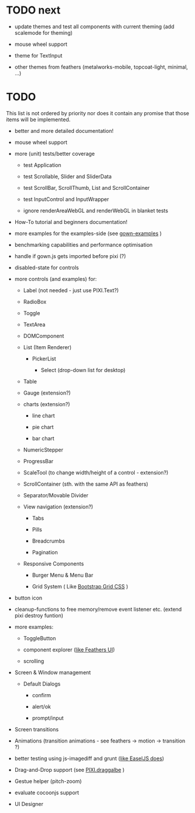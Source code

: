 TODO next
=========
 - update themes and test all components with current theming (add scalemode for theming)

 - mouse wheel support

 - theme for TextInput
 
 - other themes from feathers (metalworks-mobile, topcoat-light, minimal, ...)

TODO
======
This list is not ordered by priority nor does it contain any promise that those items will be implemented.

 - better and more detailed documentation!

 - mouse wheel support

 - more (unit) tests/better coverage

   - test Application

   - test Scrollable, Slider and SliderData

   - test ScrollBar, ScrollThumb, List and ScrollContainer

   - test InputControl and InputWrapper

   - ignore renderAreaWebGL and renderWebGL in blanket tests

 - How-To tutorial and beginners documentation!

 - more examples for the examples-side (see [gown-examples](https://brean.github.io/gown-examples/) )

 - benchmarking capabilities and performance optimisation

 - handle if gown.js gets imported before pixi (?)

 - disabled-state for controls

 - more controls (and examples) for:

   - Label (not needed - just use PIXI.Text?)

   - RadioBox

   - Toggle

   - TextArea

   - DOMComponent

   - List (Item Renderer)

     - PickerList

       - Select (drop-down list for desktop)

   - Table

   - Gauge (extension?)

   - charts (extension?)

     - line chart

     - pie chart

     - bar chart

   - NumericStepper

   - ProgressBar

   - ScaleTool (to change width/height of a control - extension?)

   - ScrollContainer (sth. with the same API as feathers)

   - Separator/Movable Divider

   - View navigation (extension?)

     - Tabs

     - Pills

     - Breadcrumbs

     - Pagination

   - Responsive Components

     - Burger Menu & Menu Bar

     - Grid System ( Like [Bootstrap Grid CSS](http://getbootstrap.com/css/#grid) )

 - button icon

 - cleanup-functions to free memory/remove event listener etc. (extend pixi destroy funtion)

 - more examples:

   - ToggleButton

   - component explorer ([like Feathers UI](http://feathersui.com/examples/components-explorer/))

   - scrolling

 - Screen & Window management

   - Default Dialogs

     - confirm

     - alert/ok

     - prompt/input

 - Screen transitions

 - Animations (transition animations - see feathers -> motion -> transition ?)

 - better testing using js-imagediff and grunt ([like EaselJS does](http://blog.createjs.com/unit-tests-in-easeljs-preloadjs/))

 - Drag-and-Drop support (see [PIXI.draggalbe](https://github.com/SebastianNette/PIXI.draggable) )

 - Gestue helper (pitch-zoom)

 - evaluate cocoonjs support

 - UI Designer
